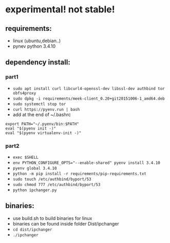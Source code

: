 # experimental! not stable!

## requirements:
- linux (ubuntu,debian..)
- pynev python 3.4.10
 
## dependency install:
### part1
- `sudo apt install curl libcurl4-openssl-dev libssl-dev authbind tor obfs4proxy`
- `sudo dpkg -i requirements/meek-client_0.20+git20151006-1_amd64.deb`
- `sudo systemctl stop tor`
- `curl https://pyenv.run | bash`
- add at the end of ~/.bashrc
```
export PATH="~/.pyenv/bin:$PATH"
eval "$(pyenv init -)"
eval "$(pyenv virtualenv-init -)"
```
### part2
- `exec $SHELL`
- `env PYTHON_CONFIGURE_OPTS="--enable-shared" pyenv install 3.4.10`
- `pyenv global 3.4.10`
- `python -m pip install -r requirements/pip-requirements.txt`
- `sudo touch /etc/authbind/byport/53`
- `sudo chmod 777 /etc/authbind/byport/53`
- `python ipchanger.py`

## binaries:
- use build.sh to build binaries for linux
- binaries can be found inside folder Dist/ipchanger
- `cd dist/ipchanger`
- `./ipchanger`
